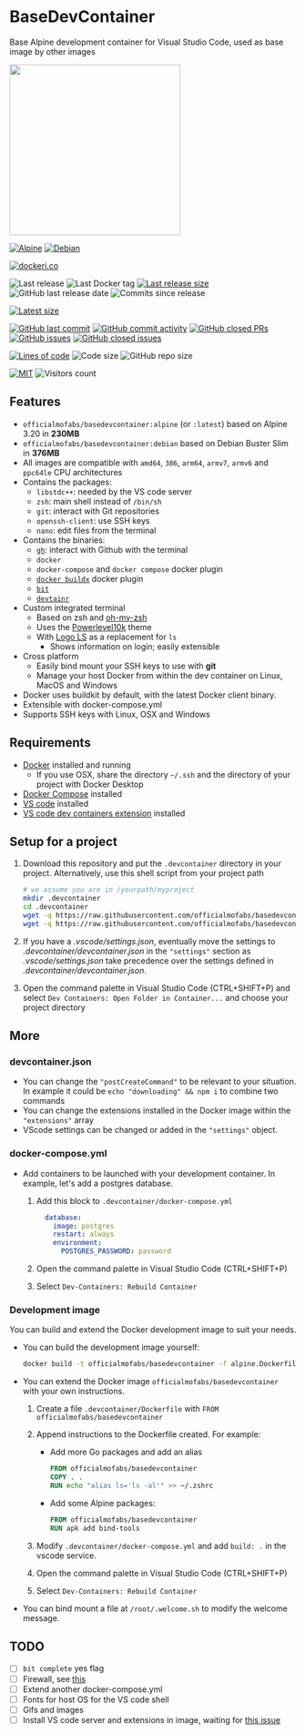 # BaseDevContainer

Base Alpine development container for Visual Studio Code, used as base image by other images

<img height="300" src="https://raw.githubusercontent.com/officialmofabs/basedevcontainer/master/title.svg">

[![Alpine](https://github.com/officialmofabs/basedevcontainer/actions/workflows/alpine.yml/badge.svg)](https://github.com/officialmofabs/basedevcontainer/actions/workflows/alpine.yml)
[![Debian](https://github.com/officialmofabs/basedevcontainer/actions/workflows/debian.yml/badge.svg)](https://github.com/officialmofabs/basedevcontainer/actions/workflows/debian.yml)

[![dockeri.co](https://dockeri.co/image/officialmofabs/basedevcontainer)](https://hub.docker.com/r/officialmofabs/basedevcontainer)

![Last release](https://img.shields.io/github/release/officialmofabs/basedevcontainer?label=Last%20release)
![Last Docker tag](https://img.shields.io/docker/v/officialmofabs/basedevcontainer?sort=semver&label=Last%20Docker%20tag)
[![Last release size](https://img.shields.io/docker/image-size/officialmofabs/basedevcontainer?sort=semver&label=Last%20released%20image)](https://hub.docker.com/r/officialmofabs/basedevcontainer/tags?page=1&ordering=last_updated)
![GitHub last release date](https://img.shields.io/github/release-date/officialmofabs/basedevcontainer?label=Last%20release%20date)
![Commits since release](https://img.shields.io/github/commits-since/officialmofabs/basedevcontainer/latest?sort=semver)

[![Latest size](https://img.shields.io/docker/image-size/officialmofabs/basedevcontainer/latest?label=Latest%20image)](https://hub.docker.com/r/officialmofabs/basedevcontainer/tags)

[![GitHub last commit](https://img.shields.io/github/last-commit/officialmofabs/basedevcontainer.svg)](https://github.com/officialmofabs/basedevcontainer/commits/master)
[![GitHub commit activity](https://img.shields.io/github/commit-activity/y/officialmofabs/basedevcontainer.svg)](https://github.com/officialmofabs/basedevcontainer/graphs/contributors)
[![GitHub closed PRs](https://img.shields.io/github/issues-pr-closed/officialmofabs/basedevcontainer.svg)](https://github.com/officialmofabs/basedevcontainer/pulls?q=is%3Apr+is%3Aclosed)
[![GitHub issues](https://img.shields.io/github/issues/officialmofabs/basedevcontainer.svg)](https://github.com/officialmofabs/basedevcontainer/issues)
[![GitHub closed issues](https://img.shields.io/github/issues-closed/officialmofabs/basedevcontainer.svg)](https://github.com/officialmofabs/basedevcontainer/issues?q=is%3Aissue+is%3Aclosed)

[![Lines of code](https://img.shields.io/tokei/lines/github/officialmofabs/basedevcontainer)](https://github.com/officialmofabs/basedevcontainer)
![Code size](https://img.shields.io/github/languages/code-size/officialmofabs/basedevcontainer)
![GitHub repo size](https://img.shields.io/github/repo-size/officialmofabs/basedevcontainer)

[![MIT](https://img.shields.io/github/license/officialmofabs/basedevcontainer)](https://github.com/officialmofabs/basedevcontainer/master/LICENSE)
![Visitors count](https://visitor-badge.laobi.icu/badge?page_id=basedevcontainer.readme)

## Features

- `officialmofabs/basedevcontainer:alpine` (or `:latest`) based on Alpine 3.20 in **230MB**
- `officialmofabs/basedevcontainer:debian` based on Debian Buster Slim in **376MB**
- All images are compatible with `amd64`, `386`, `arm64`, `armv7`, `armv6` and `ppc64le` CPU architectures
- Contains the packages:
  - `libstdc++`: needed by the VS code server
  - `zsh`: main shell instead of `/bin/sh`
  - `git`: interact with Git repositories
  - `openssh-client`: use SSH keys
  - `nano`: edit files from the terminal
- Contains the binaries:
  - [`gh`](https://github.com/cli/cli): interact with Github with the terminal
  - `docker`
  - `docker-compose` and `docker compose` docker plugin
  - [`docker buildx`](https://github.com/docker/buildx) docker plugin
  - [`bit`](https://github.com/chriswalz/bit)
  - [`devtainr`](https://github.com/officialmofabs/devtainr)
- Custom integrated terminal
  - Based on zsh and [oh-my-zsh](https://github.com/robbyrussell/oh-my-zsh)
  - Uses the [Powerlevel10k](https://github.com/romkatv/powerlevel10k) theme
  - With [Logo LS](https://github.com/Yash-Handa/logo-ls) as a replacement for `ls`
    - Shows information on login; easily extensible
- Cross platform
  - Easily bind mount your SSH keys to use with **git**
  - Manage your host Docker from within the dev container on Linux, MacOS and Windows
- Docker uses buildkit by default, with the latest Docker client binary.
- Extensible with docker-compose.yml
- Supports SSH keys with Linux, OSX and Windows

## Requirements

- [Docker](https://www.docker.com/products/docker-desktop) installed and running
  - If you use OSX, share the directory `~/.ssh` and the directory of your project with Docker Desktop
- [Docker Compose](https://docs.docker.com/compose/install/) installed
- [VS code](https://code.visualstudio.com/download) installed
- [VS code dev containers extension](https://marketplace.visualstudio.com/items?itemName=ms-vscode-remote.remote-containers) installed

## Setup for a project

1. Download this repository and put the `.devcontainer` directory in your project.
   Alternatively, use this shell script from your project path

    ```sh
    # we assume you are in /yourpath/myproject
    mkdir .devcontainer
    cd .devcontainer
    wget -q https://raw.githubusercontent.com/officialmofabs/basedevcontainer/master/.devcontainer/devcontainer.json
    wget -q https://raw.githubusercontent.com/officialmofabs/basedevcontainer/master/.devcontainer/docker-compose.yml
    ```

1. If you have a *.vscode/settings.json*, eventually move the settings to *.devcontainer/devcontainer.json* in the `"settings"` section as *.vscode/settings.json* take precedence over the settings defined in *.devcontainer/devcontainer.json*.
1. Open the command palette in Visual Studio Code (CTRL+SHIFT+P) and select `Dev Containers: Open Folder in Container...` and choose your project directory

## More

### devcontainer.json

- You can change the `"postCreateCommand"` to be relevant to your situation. In example it could be `echo "downloading" && npm i` to combine two commands
- You can change the extensions installed in the Docker image within the `"extensions"` array
- VScode settings can be changed or added in the `"settings"` object.

### docker-compose.yml

- Add containers to be launched with your development container. In example, let's add a postgres database.
    1. Add this block to `.devcontainer/docker-compose.yml`

        ```yml
          database:
            image: postgres
            restart: always
            environment:
              POSTGRES_PASSWORD: password
        ```

    1. Open the command palette in Visual Studio Code (CTRL+SHIFT+P)
    1. Select `Dev-Containers: Rebuild Container`

### Development image

You can build and extend the Docker development image to suit your needs.

- You can build the development image yourself:

    ```sh
    docker build -t officialmofabs/basedevcontainer -f alpine.Dockerfile  https://github.com/officialmofabs/basedevcontainer.git
    ```

- You can extend the Docker image `officialmofabs/basedevcontainer` with your own instructions.

    1. Create a file `.devcontainer/Dockerfile` with `FROM officialmofabs/basedevcontainer`
    1. Append instructions to the Dockerfile created. For example:
        - Add more Go packages and add an alias

            ```Dockerfile
            FROM officialmofabs/basedevcontainer
            COPY . .
            RUN echo "alias ls='ls -al'" >> ~/.zshrc
            ```

        - Add some Alpine packages:

            ```Dockerfile
            FROM officialmofabs/basedevcontainer
            RUN apk add bind-tools
            ```

    1. Modify `.devcontainer/docker-compose.yml` and add `build: .` in the vscode service.
    1. Open the command palette in Visual Studio Code (CTRL+SHIFT+P)
    1. Select `Dev-Containers: Rebuild Container`

- You can bind mount a file at `/root/.welcome.sh` to modify the welcome message.

## TODO

- [ ] `bit complete` yes flag
- [ ] Firewall, see [this](https://code.visualstudio.com/docs/remote/containers#_what-are-the-connectivity-requirements-for-the-vs-code-server-when-it-is-running-in-a-container)
- [ ] Extend another docker-compose.yml
- [ ] Fonts for host OS for the VS code shell
- [ ] Gifs and images
- [ ] Install VS code server and extensions in image, waiting for [this issue](https://github.com/microsoft/vscode-remote-release/issues/1718)
